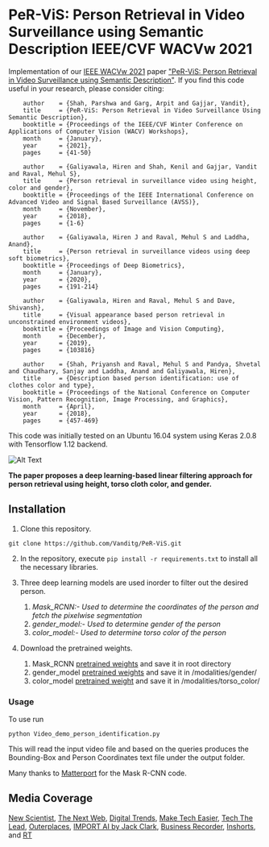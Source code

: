 # PeR-ViS: Person Retrieval in Video Surveillance using Semantic Description IEEE/CVF WACVw 2021  

Implementation of our [IEEE WACVw 2021](http://wacv2021.thecvf.com/) paper ["PeR-ViS: Person Retrieval in Video Surveillance using Semantic Description"](https://openaccess.thecvf.com/content/WACV2021W/HADCV/html/Shah_PeR-ViS_Person_Retrieval_in_Video_Surveillance_Using_Semantic_Description_WACVW_2021_paper.html). If you find this code useful in your research, please consider citing:  

```@InProceedings{Shah_2021_WACV,
    author    = {Shah, Parshwa and Garg, Arpit and Gajjar, Vandit},
    title     = {PeR-ViS: Person Retrieval in Video Surveillance Using Semantic Description},
    booktitle = {Proceedings of the IEEE/CVF Winter Conference on Applications of Computer Vision (WACV) Workshops},
    month     = {January},
    year      = {2021},
    pages     = {41-50}
```  
 
```@InProceedings{Galiyawala_2018_AVSS,
    author    = {Galiyawala, Hiren and Shah, Kenil and Gajjar, Vandit and Raval, Mehul S},
    title     = {Person retrieval in surveillance video using height, color and gender},
    booktitle = {Proceedings of the IEEE International Conference on Advanced Video and Signal Based Surveillance (AVSS)},
    month     = {November},
    year      = {2018},
    pages     = {1-6}
```  

```@InProceedings{Galiyawala_2020_Springer,
    author    = {Galiyawala, Hiren J and Raval, Mehul S and Laddha, Anand},
    title     = {Person retrieval in surveillance videos using deep soft biometrics},
    booktitle = {Proceedings of Deep Biometrics},
    month     = {January},
    year      = {2020},
    pages     = {191-214}
```  

```@InProceedings{Galiyawala_2019_Elsevier,
    author    = {Galiyawala, Hiren and Raval, Mehul S and Dave, Shivansh},
    title     = {Visual appearance based person retrieval in unconstrained environment videos},
    booktitle = {Proceedings of Image and Vision Computing},
    month     = {December},
    year      = {2019},
    pages     = {103816}
```  

```@InProceedings{Shah_2017_NCVPRIPG,
    author    = {Shah, Priyansh and Raval, Mehul S and Pandya, Shvetal and Chaudhary, Sanjay and Laddha, Anand and Galiyawala, Hiren},
    title     = {Description based person identification: use of clothes color and type},
    booktitle = {Proceedings of the National Conference on Computer Vision, Pattern Recognition, Image Processing, and Graphics},
    month     = {April},
    year      = {2018},
    pages     = {457-469}
```  

This code was initially tested on an Ubuntu 16.04 system using Keras 2.0.8 with Tensorflow 1.12 backend.  

![Alt Text](https://github.com/Vanditg/PeR-ViS/blob/master/PeR-ViS%20WACVw%202021/readme_files/PeR_ViS.png)  

**The paper proposes a deep learning-based linear filtering approach for person retrieval using height, torso cloth color, and gender.**  

## Installation  

1) Clone this repository.  
```
git clone https://github.com/Vanditg/PeR-ViS.git    
```  

2) In the repository, execute `pip install -r requirements.txt` to install all the necessary libraries.  

3) Three deep learning models are used inorder to filter out the desired person.  
	1) *Mask_RCNN:- Used to determine the coordinates of the person and fetch the pixelwise segmentation*  
	2) *gender_model:- Used to determine gender of the person*  
	3) *color_model:- Used to determine torso color of the person*  

4) Download the pretrained weights.
	1) Mask_RCNN [pretrained weights](https://drive.google.com/drive/folders/1IQKvcGuxvT80dqWLDzRKmF-wsmDKzxnG?usp=sharing) and save it in root directory  
	2) gender_model [pretrained weights](https://drive.google.com/drive/folders/1IQKvcGuxvT80dqWLDzRKmF-wsmDKzxnG?usp=sharing) and save it in /modalities/gender/  
	3) color_model [pretrained weight](https://drive.google.com/drive/folders/1IQKvcGuxvT80dqWLDzRKmF-wsmDKzxnG?usp=sharing) and save it in /modalities/torso_color/   

### Usage

To use run
```
python Video_demo_person_identification.py
```  
This will read the input video file and based on the queries produces the Bounding-Box and Person Coordinates text file under the output folder.  

Many thanks to [Matterport](https://github.com/matterport/Mask_RCNN) for the Mask R-CNN code.  

## Media Coverage  

[New Scientist](https://goo.gl/Xj3bUA), [The Next Web](https://goo.gl/5mUyUT), [Digital Trends](https://tnw.to/I1gTz), [Make Tech Easier](https://goo.gl/Yb2FaW), [Tech The Lead](https://goo.gl/ZBn4Bs), [Outerplaces](https://goo.gl/rniz3N), [IMPORT AI by Jack Clark](https://goo.gl/SY8Lux), [Business Recorder](https://goo.gl/XAvc4q), [Inshorts](https://inshorts.com/en/news/indian-teams-ai-finds-people-in-videos-via-clothes-height-1540395247981), and [RT](https://goo.gl/9HbkgV)  

